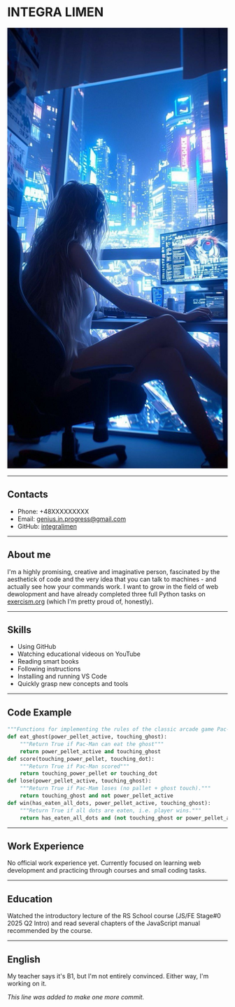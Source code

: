 # INTEGRA LIMEN

![this is how legends start coding](best.dev.jpg)

---

## Contacts
* Phone: +48XXXXXXXXX
* Email: genius.in.progress@gmail.com
* GitHub: [integralimen](https://github.com/integralimen)
  
---

## About me
I'm a highly promising, creative and imaginative person, fascinated by the aesthetick of code and the very idea that you can talk to machines - and actually see how your commands work. I want to grow in the field of web dewolopment and have already completed three full Python tasks on [exercism.org](https://exercism.org) (which I'm pretty proud of, honestly).

---

## Skills
* Using GitHub
* Watching educational videous on YouTube
* Reading smart books
* Following instructions
* Installing and running VS Code
* Quickly grasp new concepts and tools
  
---

## Code Example
```python
"""Functions for implementing the rules of the classic arcade game Pac-Man."""
def eat_ghost(power_pellet_active, touching_ghost):
    """Return True if Pac-Man can eat the ghost"""
    return power_pellet_active and touching_ghost
def score(touching_power_pellet, touching_dot):
    """Return True if Pac-Man scored"""
    return touching_power_pellet or touching_dot
def lose(power_pellet_active, touching_ghost):
    """Return True if Pac-Mam loses (no pallet + ghost touch)."""
    return touching_ghost and not power_pellet_active
def win(has_eaten_all_dots, power_pellet_active, touching_ghost):
    """Return True if all dots are eaten, i.e. player wins."""
    return has_eaten_all_dots and (not touching_ghost or power_pellet_active)
```

---

## Work Experience
No official work experience yet. Currently focused on learning web development and practicing through courses and small coding tasks.

---

## Education
Watched the introductory lecture of the RS School course (JS/FE Stage#0 2025 Q2 Intro) and read several chapters of the JavaScript manual recommended by the course.

---

## English
My teacher says it's B1, but I'm not entirely convinced. Either way, I'm working on it.

_This line was added to make one more commit._









  